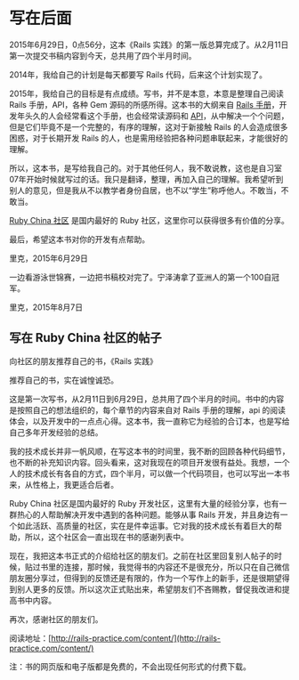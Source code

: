 # 写在后面

2015年6月29日，0点56分，这本《Rails 实践》的第一版总算完成了。从2月11日第一次提交书稿内容到今天，总共用了四个半月时间。

2014年，我给自己的计划是每天都要写 Rails 代码，后来这个计划实现了。

2015年，我给自己的目标是有点成绩。写书，并不是本意，本意是整理自己阅读 Rails 手册，API，各种 Gem 源码的所感所得。这本书的大纲来自 [Rails 手册](http://guides.rubyonrails.org/)，开发年头久的人会经常看这个手册，也会经常读源码和 [API](http://api.rubyonrails.org/)，从中解决一个个问题，但是它们毕竟不是一个完整的，有序的理解，这对于新接触 Rails 的人会造成很多困惑，对于长期开发 Rails 的人，也是需用经验把各种问题串联起来，才能很好的理解。

所以，这本书，是写给我自己的。对于其他任何人，我不敢说教，这也是自习室07年开始时候就写过的话。我只是翻译，整理，再加入自己的理解。我希望听到别人的意见，但是我从不以教学者身份自居，也不以“学生”称呼他人。不敢当，不敢当。

[Ruby China 社区](https://ruby-china.org) 是国内最好的 Ruby 社区，这里你可以获得很多有价值的分享。

最后，希望这本书对你的开发有点帮助。

里克，2015年6月29日

一边看游泳世锦赛，一边把书稿校对完了。宁泽涛拿了亚洲人的第一个100自冠军。

里克，2015年8月7日

## 写在 Ruby China 社区的帖子

向社区的朋友推荐自己的书，《Rails 实践》

推荐自己的书，实在诚惶诚恐。

这是第一次写书，从2月11日到6月29日，总共用了四个半月的时间。书中的内容是按照自己的想法组织的，每个章节的内容来自对 Rails 手册的理解，api 的阅读体会，以及开发中的一点点心得。这本书，我一直称它为经验的合订本，也是写给自己多年开发经验的总结。

我的技术成长并非一帆风顺，在写这本书的时间里，我不断的回顾各种代码细节，也不断的补充知识内容。回头看来，这对我现在的项目开发很有益处。我想，一个人的技术成长有各自的方式，四个半月，可以做一个代码项目，也可以写出一本书来，从性格上，我更适合后者。

Ruby China 社区是国内最好的 Ruby 开发社区，这里有大量的经验分享，也有一群热心的人帮助解决开发中遇到的各种问题。能够从事 Rails 开发，并且身边有一个如此活跃、高质量的社区，实在是件幸运事。它对我的技术成长有着巨大的帮助，所以，这个社区会一直出现在书的感谢列表中。

现在，我把这本书正式的介绍给社区的朋友们。之前在社区里回复别人帖子的时候，贴过书里的连接，那时候，我觉得书的内容还不是很充分，所以只在自己微信朋友圈分享过，但得到的反馈还是有限的，作为一个写作上的新手，还是很期望得到别人更多的反馈。所以这次正式贴出来，希望朋友们不吝赐教，督促我改进和提高书中内容。

再次，感谢社区的朋友们。

阅读地址：[http://rails-practice.com/content/](http://rails-practice.com/content/)

注：书的网页版和电子版都是免费的，不会出现任何形式的付费下载。